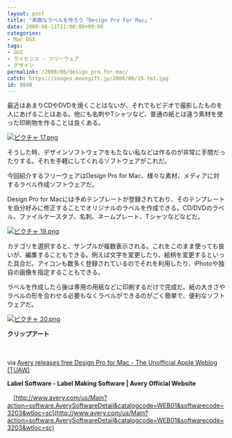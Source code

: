 ```yaml
---
layout: post
title: "素敵なラベルを作ろう「Design Pro for Mac」"
date: 2008-06-11T21:00:00+09:00
categories:
- Mac OSX
tags: 
- GUI
- ライセンス - フリーウェア
- デザイン
permalink: /2008/06/design_pro_for_mac/
catch: https://images.moongift.jp/2008/06/19-tm1.jpg
id: 8840
---
```

最近はあまりCDやDVDを焼くことはないが、それでもビデオで撮影したものを人にあげることはある。他にも名刺やTシャツなど、普通の紙とは違う素材を使った印刷物を作ることは良くある。

  

[![ピクチャ 17.png](https://images.moongift.jp/2008/06/17-tm3.jpg)](https://images.moongift.jp/2008/06/173.jpg)

  

そうした時、デザインソフトウェアをもたない私などは作るのが非常に手間だったりする。それを手軽にしてくれるソフトウェアがこれだ。

  

今回紹介するフリーウェアはDesign Pro for Mac、様々な素材、メディアに対するラベル作成ソフトウェアだ。

  
  
<!--more-->  

Design Pro for Macには予めテンプレートが登録されており、そのテンプレートを自分好みに修正することでオリジナルのラベルを作成できる。CD/DVDのラベル、ファイルケースタブ、名刺、ネームプレート、Tシャツなどなどだ。

  

[![ピクチャ 19.png](https://images.moongift.jp/2008/06/19-tm1.jpg)](https://images.moongift.jp/2008/06/191.jpg)

  

カテゴリを選択すると、サンプルが複数表示される。これをこのまま使っても良いが、編集することもできる。例えば文字を変更したり、絵柄を変更するといった具合だ。アイコンも数多く登録されているのでそれを利用したり、iPhotoや独自の画像を指定することもできる。

  

ラベルを作成したら後は専用の用紙などに印刷するだけで完成だ。紙の大きさやラベルの形を合わせる必要もなくラベルができるのがごく簡単で、便利なソフトウェアだ。

  

[![ピクチャ 20.png](https://images.moongift.jp/2008/06/20-tm1.jpg)](https://images.moongift.jp/2008/06/201.jpg)  
  
**クリップアート**

  

　

  

via [Avery releases free Design Pro for Mac - The Unofficial Apple Weblog (TUAW)](http://www.tuaw.com/2008/06/06/avery-releases-free-design-pro-for-mac/)

  

**Label Software - Label Making Software | Avery Official Website**  
  
　[http://www.avery.com/us/Main?action=software.AverySoftwareDetail&catalogcode=WEB01&softwarecode=3203&wtloc=sc](http://www.avery.com/us/Main?action=software.AverySoftwareDetail&catalogcode=WEB01&softwarecode=3203&wtloc=sc)

  
